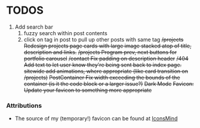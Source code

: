 # TODOS

1. Add search bar
   1. fuzzy search within post contents
   2. click on tag in post to pull up other posts with same tag
      ~~/projects Redesign projects page cards with large image stacked atop of title, description and links.~~
      ~~/projects Program prev, next buttons for portfolio carousel~~
      ~~/contact Fix padding on description header~~
      ~~/404 Add text to let user know they're being sent back to index page.~~
      ~~sitewide add animations, where appropriate (like card transition on /projects)~~
      ~~PostContainer Fix width exceeding the bounds of the container (is it the code block or a larger issue?)~~
      ~~Dark Mode~~
      ~~Favicon: Update your favicon to something more appropriate~~

### Attributions

- The source of my (temporary!) favicon can be found at [IconsMind](https://iconarchive.com/show/outline-icons-by-iconsmind/Laptop-icon.html)
